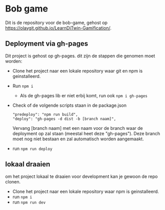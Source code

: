 # Bob game
Dit is de repository voor de bob-game, gehost op https://olavgit.github.io/LearnDiTwin-Gamification/. 

## Deployment via gh-pages
Dit project is gehost op gh-pages. dit zijn de stappen die genomen moet worden:
- Clone het project naar een lokale repository waar git en npm is geinstalleerd.
- Run ```npm i```
  - Als de gh-pages lib er niet erbij komt, run ook ```npm i gh-pages``` 
- Check of de volgende scripts staan in de package.json
  ```
  "predeploy": "npm run build",
  "deploy": "gh-pages -d dist -b [branch naam]",
  ```
  Vervang [branch naam] met een naam voor de branch waar de deployment op zal staan (meestal heet deze "gh-pages"). Deze branch moet nog niet bestaan en zal automatisch worden aangemaakt. 

- run ```npm run deploy```
## lokaal draaien
om het project lokaal te draaien voor development kan je gewoon de repo clonen.
- Clone het project naar een lokale repository waar npm is geinstalleerd.
- run ```npm i```
- run ```npm run dev```
